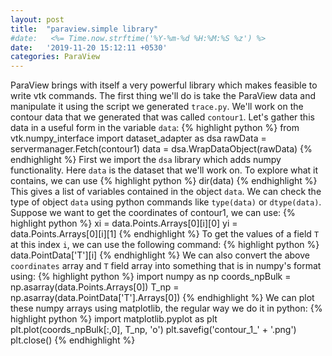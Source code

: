 ```yaml
---
layout: post
title:  "paraview.simple library"
#date:   <%= Time.now.strftime('%Y-%m-%d %H:%M:%S %z') %>
date:   '2019-11-20 15:12:11 +0530'
categories: ParaView
---
```

ParaView brings with itself a very powerful library which makes feasible to write vtk commands. The first thing we'll do is take the ParaView data and manipulate it using the script we generated `trace.py`. We'll work on the contour data that we generated that was called `contour1`. Let's gather this data in a useful form in the variable `data`:
{% highlight python %}
from vtk.numpy_interface import dataset_adapter as dsa
rawData = servermanager.Fetch(contour1)
data = dsa.WrapDataObject(rawData)
{% endhighlight %}
First we import the `dsa` library which adds numpy functionality. Here `data` is the dataset that we'll work on. To explore what it contains, we can use
{% highlight python %}
dir(data)
{% endhighlight %}
This gives a list of variables contained in the object `data`. We can check the type of object `data` using python commands like `type(data)` or `dtype(data)`. Suppose we want to get the coordinates of contour1, we can use:
{% highlight python %}
xi = data.Points.Arrays[0][i][0]
yi = data.Points.Arrays[0][i][1]
{% endhighlight %}
To get the values of a field `T` at this index `i`, we can use the following command:
{% highlight python %}
data.PointData['T'][i]
{% endhighlight %}
We can also convert the above `coordinates` array and `T` field array into something that is in numpy's format using:
{% highlight python %}
import numpy as np
coords_npBulk = np.asarray(data.Points.Arrays[0])
T_np = np.asarray(data.PointData['T'].Arrays[0])
{% endhighlight %}
We can plot these numpy arrays using matplotlib, the regular way we do it in python:
{% highlight python %}
import matplotlib.pyplot as plt
plt.plot(coords_npBulk[:,0], T_np, 'o')
plt.savefig('contour_1_' + '.png')
plt.close()
{% endhighlight %}